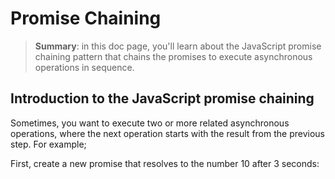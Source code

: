 # Promise Chaining

> __Summary__: in this doc page, you'll learn about the JavaScript promise chaining pattern that chains the promises to execute asynchronous operations in sequence.

## Introduction to the JavaScript promise chaining

Sometimes, you want to execute two or more related asynchronous operations, where the next operation starts with the result from the previous step. For example;

First, create a new promise that resolves to the number 10 after 3 seconds:


